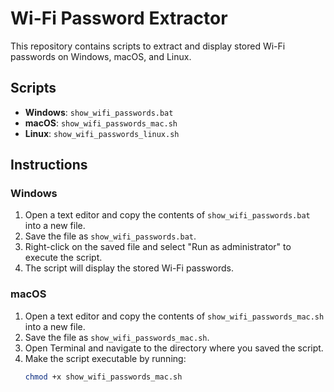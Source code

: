 # Wi-Fi Password Extractor

This repository contains scripts to extract and display stored Wi-Fi passwords on Windows, macOS, and Linux.

## Scripts

- **Windows**: `show_wifi_passwords.bat`
- **macOS**: `show_wifi_passwords_mac.sh`
- **Linux**: `show_wifi_passwords_linux.sh`

## Instructions

### Windows

1. Open a text editor and copy the contents of `show_wifi_passwords.bat` into a new file.
2. Save the file as `show_wifi_passwords.bat`.
3. Right-click on the saved file and select "Run as administrator" to execute the script.
4. The script will display the stored Wi-Fi passwords.

### macOS

1. Open a text editor and copy the contents of `show_wifi_passwords_mac.sh` into a new file.
2. Save the file as `show_wifi_passwords_mac.sh`.
3. Open Terminal and navigate to the directory where you saved the script.
4. Make the script executable by running:
   ```bash
   chmod +x show_wifi_passwords_mac.sh

